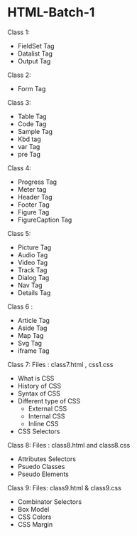 # HTML-Batch-1

Class 1: 
- FieldSet Tag
- Datalist Tag
- Output Tag

Class 2: 
- Form Tag


Class 3:

- Table Tag
- Code Tag
- Sample Tag
- Kbd tag
- var Tag
- pre Tag


Class 4:
- Progress Tag
- Meter tag
- Header Tag
- Footer Tag
- Figure Tag
- FigureCaption Tag

Class 5:
- Picture Tag
- Audio Tag
- Video Tag
- Track Tag
- Dialog Tag
- Nav Tag
- Details Tag

Class 6 : 
- Article Tag
- Aside Tag
- Map Tag
- Svg Tag
- iframe Tag

Class 7:
Files : 
class7.html , css1.css
- What is CSS
- History of CSS
- Syntax of CSS
- Different type of CSS
  - External CSS
  - Internal CSS
  - Inline CSS
- CSS Selectors



Class 8:
Files : class8.html and class8.css
- Attributes Selectors 
- Psuedo Classes
- Pseudo Elements

Class 9:
Files: class9.html & class9.css
- Combinator Selectors
- Box Model
- CSS Colors
- CSS Margin











